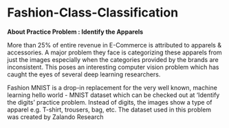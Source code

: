 # Fashion-Class-Classification

**About Practice Problem : Identify the Apparels**

More than 25% of entire revenue in E-Commerce is attributed to apparels & accessories. A major problem they face is categorizing these apparels from just the images especially when the categories provided by the brands are inconsistent. This poses an interesting computer vision problem which has caught the eyes of several deep learning researchers.

Fashion MNIST is a drop-in replacement for the very well known, machine learning hello world - MNIST dataset which can be checked out at ‘Identify the digits’ practice problem. Instead of digits, the images show a type of apparel e.g. T-shirt, trousers, bag, etc. The dataset used in this problem was created by Zalando Research
